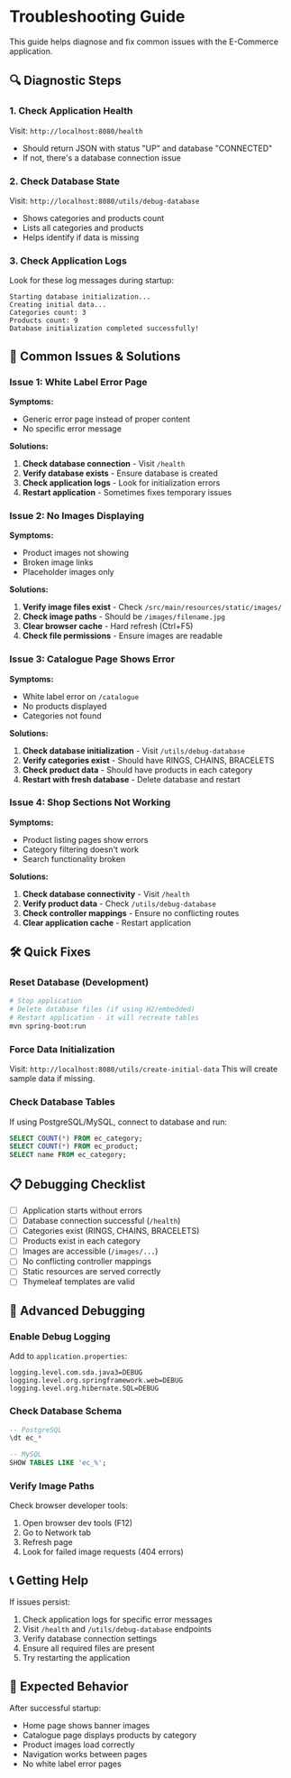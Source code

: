 # Troubleshooting Guide

This guide helps diagnose and fix common issues with the E-Commerce application.

## 🔍 **Diagnostic Steps**

### 1. **Check Application Health**
Visit: `http://localhost:8080/health`
- Should return JSON with status "UP" and database "CONNECTED"
- If not, there's a database connection issue

### 2. **Check Database State**
Visit: `http://localhost:8080/utils/debug-database`
- Shows categories and products count
- Lists all categories and products
- Helps identify if data is missing

### 3. **Check Application Logs**
Look for these log messages during startup:
```
Starting database initialization...
Creating initial data...
Categories count: 3
Products count: 9
Database initialization completed successfully!
```

## 🚨 **Common Issues & Solutions**

### **Issue 1: White Label Error Page**

**Symptoms:**
- Generic error page instead of proper content
- No specific error message

**Solutions:**
1. **Check database connection** - Visit `/health`
2. **Verify database exists** - Ensure database is created
3. **Check application logs** - Look for initialization errors
4. **Restart application** - Sometimes fixes temporary issues

### **Issue 2: No Images Displaying**

**Symptoms:**
- Product images not showing
- Broken image links
- Placeholder images only

**Solutions:**
1. **Verify image files exist** - Check `/src/main/resources/static/images/`
2. **Check image paths** - Should be `/images/filename.jpg`
3. **Clear browser cache** - Hard refresh (Ctrl+F5)
4. **Check file permissions** - Ensure images are readable

### **Issue 3: Catalogue Page Shows Error**

**Symptoms:**
- White label error on `/catalogue`
- No products displayed
- Categories not found

**Solutions:**
1. **Check database initialization** - Visit `/utils/debug-database`
2. **Verify categories exist** - Should have RINGS, CHAINS, BRACELETS
3. **Check product data** - Should have products in each category
4. **Restart with fresh database** - Delete database and restart

### **Issue 4: Shop Sections Not Working**

**Symptoms:**
- Product listing pages show errors
- Category filtering doesn't work
- Search functionality broken

**Solutions:**
1. **Check database connectivity** - Visit `/health`
2. **Verify product data** - Check `/utils/debug-database`
3. **Check controller mappings** - Ensure no conflicting routes
4. **Clear application cache** - Restart application

## 🛠️ **Quick Fixes**

### **Reset Database (Development)**
```bash
# Stop application
# Delete database files (if using H2/embedded)
# Restart application - it will recreate tables
mvn spring-boot:run
```

### **Force Data Initialization**
Visit: `http://localhost:8080/utils/create-initial-data`
This will create sample data if missing.

### **Check Database Tables**
If using PostgreSQL/MySQL, connect to database and run:
```sql
SELECT COUNT(*) FROM ec_category;
SELECT COUNT(*) FROM ec_product;
SELECT name FROM ec_category;
```

## 📋 **Debugging Checklist**

- [ ] Application starts without errors
- [ ] Database connection successful (`/health`)
- [ ] Categories exist (RINGS, CHAINS, BRACELETS)
- [ ] Products exist in each category
- [ ] Images are accessible (`/images/...`)
- [ ] No conflicting controller mappings
- [ ] Static resources are served correctly
- [ ] Thymeleaf templates are valid

## 🔧 **Advanced Debugging**

### **Enable Debug Logging**
Add to `application.properties`:
```properties
logging.level.com.sda.java3=DEBUG
logging.level.org.springframework.web=DEBUG
logging.level.org.hibernate.SQL=DEBUG
```

### **Check Database Schema**
```sql
-- PostgreSQL
\dt ec_*

-- MySQL
SHOW TABLES LIKE 'ec_%';
```

### **Verify Image Paths**
Check browser developer tools:
1. Open browser dev tools (F12)
2. Go to Network tab
3. Refresh page
4. Look for failed image requests (404 errors)

## 📞 **Getting Help**

If issues persist:
1. Check application logs for specific error messages
2. Visit `/health` and `/utils/debug-database` endpoints
3. Verify database connection settings
4. Ensure all required files are present
5. Try restarting the application

## 🎯 **Expected Behavior**

After successful startup:
- Home page shows banner images
- Catalogue page displays products by category
- Product images load correctly
- Navigation works between pages
- No white label error pages 